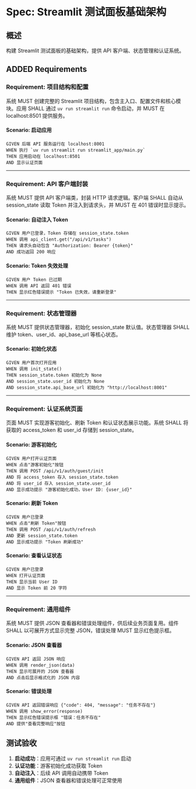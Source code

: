 # Spec: Streamlit 测试面板基础架构

## 概述
构建 Streamlit 测试面板的基础架构，提供 API 客户端、状态管理和认证系统。

## ADDED Requirements

### Requirement: 项目结构和配置
系统 MUST 创建完整的 Streamlit 项目结构，包含主入口、配置文件和核心模块。应用 SHALL 通过 `uv run streamlit run` 命令启动，并 MUST 在 localhost:8501 提供服务。

#### Scenario: 启动应用
```
GIVEN 后端 API 服务运行在 localhost:8001
WHEN 执行 `uv run streamlit run streamlit_app/main.py`
THEN 应用启动在 localhost:8501
AND 显示认证页面
```

---

### Requirement: API 客户端封装
系统 MUST 提供 API 客户端类，封装 HTTP 请求逻辑。客户端 SHALL 自动从 session_state 读取 Token 并注入到请求头，并 MUST 在 401 错误时显示提示。

#### Scenario: 自动注入 Token
```
GIVEN 用户已登录，Token 存储在 session_state.token
WHEN 调用 api_client.get("/api/v1/tasks")
THEN 请求头自动包含 "Authorization: Bearer {token}"
AND 成功返回 200 响应
```

#### Scenario: Token 失效处理
```
GIVEN 用户 Token 已过期
WHEN 调用 API 返回 401 错误
THEN 显示红色错误提示 "Token 已失效，请重新登录"
```

---

### Requirement: 状态管理器
系统 MUST 提供状态管理器，初始化 session_state 默认值。状态管理器 SHALL 维护 token、user_id、api_base_url 等核心状态。

#### Scenario: 初始化状态
```
GIVEN 用户首次打开应用
WHEN 调用 init_state()
THEN session_state.token 初始化为 None
AND session_state.user_id 初始化为 None
AND session_state.api_base_url 初始化为 "http://localhost:8001"
```

---

### Requirement: 认证系统页面
页面 MUST 实现游客初始化、刷新 Token 和认证状态展示功能。系统 SHALL 将获取的 access_token 和 user_id 存储到 session_state。

#### Scenario: 游客初始化
```
GIVEN 用户打开认证页面
WHEN 点击"游客初始化"按钮
THEN 调用 POST /api/v1/auth/guest/init
AND 将 access_token 存入 session_state.token
AND 将 user_id 存入 session_state.user_id
AND 显示成功提示 "游客初始化成功，User ID: {user_id}"
```

#### Scenario: 刷新 Token
```
GIVEN 用户已登录
WHEN 点击"刷新 Token"按钮
THEN 调用 POST /api/v1/auth/refresh
AND 更新 session_state.token
AND 显示成功提示 "Token 刷新成功"
```

#### Scenario: 查看认证状态
```
GIVEN 用户已登录
WHEN 打开认证页面
THEN 显示当前 User ID
AND 显示 Token 前 20 字符
```

---

### Requirement: 通用组件
系统 MUST 提供 JSON 查看器和错误处理组件，供后续业务页面复用。组件 SHALL 以可展开方式显示完整 JSON，错误处理 MUST 显示红色提示框。

#### Scenario: JSON 查看器
```
GIVEN API 返回 JSON 响应
WHEN 调用 render_json(data)
THEN 显示可展开的 JSON 查看器
AND 点击后显示格式化的 JSON 内容
```

#### Scenario: 错误处理
```
GIVEN API 返回错误响应 {"code": 404, "message": "任务不存在"}
WHEN 调用 show_error(response)
THEN 显示红色错误提示框 "错误：任务不存在"
AND 提供"查看完整响应"按钮
```

## 测试验收
1. **启动成功**：应用可通过 `uv run streamlit run` 启动
2. **认证功能**：游客初始化成功获取 Token
3. **自动注入**：后续 API 调用自动携带 Token
4. **通用组件**：JSON 查看器和错误处理可正常使用
